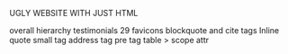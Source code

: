 UGLY WEBSITE WITH JUST HTML

overall hierarchy
testimonials 29
favicons
blockquote and cite tags
Inline quote
small tag
address tag
pre tag
table > scope attr
